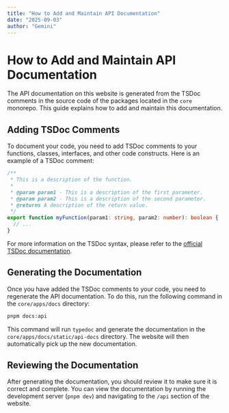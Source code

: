 ```yaml
---
title: "How to Add and Maintain API Documentation"
date: "2025-09-03"
author: "Gemini"
---
```


# How to Add and Maintain API Documentation

The API documentation on this website is generated from the TSDoc comments in the source code of the packages located in the `core` monorepo. This guide explains how to add and maintain this documentation.

## Adding TSDoc Comments

To document your code, you need to add TSDoc comments to your functions, classes, interfaces, and other code constructs. Here is an example of a TSDoc comment:

```typescript
/**
 * This is a description of the function.
 *
 * @param param1 - This is a description of the first parameter.
 * @param param2 - This is a description of the second parameter.
 * @returns A description of the return value.
 */
export function myFunction(param1: string, param2: number): boolean {
  // ...
}
```

For more information on the TSDoc syntax, please refer to the [official TSDoc documentation](https://tsdoc.org/).

## Generating the Documentation

Once you have added the TSDoc comments to your code, you need to regenerate the API documentation. To do this, run the following command in the `core/apps/docs` directory:

```bash
pnpm docs:api
```

This command will run `typedoc` and generate the documentation in the `core/apps/docs/static/api-docs` directory. The website will then automatically pick up the new documentation.

## Reviewing the Documentation

After generating the documentation, you should review it to make sure it is correct and complete. You can view the documentation by running the development server (`pnpm dev`) and navigating to the `/api` section of the website.